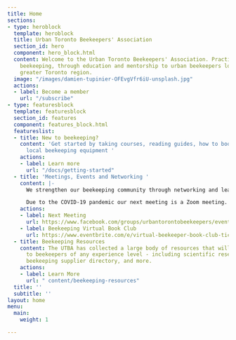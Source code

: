 ```yaml
---
title: Home
sections:
- type: heroblock
  template: heroblock
  title: Urban Toronto Beekeepers' Association
  section_id: hero
  component: hero_block.html
  content: Welcome to the Urban Toronto Beekeepers' Association. Practicing sustainable
    beekeeping, through education and mentorship to urban beekeepers located in the
    greater Toronto region.
  image: "/images/damien-tupinier-OFEvgVfr6iU-unsplash.jpg"
  actions:
  - label: Become a member
    url: "/subscribe"
- type: featuresblock
  template: featuresblock
  section_id: features
  component: features_block.html
  featureslist:
  - title: New to beekeeping?
    content: 'Get started by taking courses, reading guides, how to books and find
      local beekeeping equipment '
    actions:
    - label: Learn more
      url: "/docs/getting-started"
  - title: 'Meetings, Events and Networking '
    content: |-
      We strengthen our beekeeping community through networking and learning.

      Due to the COVID-19 pandemic our next meeting is a Zoom meeting.
    actions:
    - label: Next Meeting
      url: https://www.facebook.com/groups/urbantorontobeekeepers/events/
    - label: Beekeeping Virtual Book Club
      url: https://www.eventbrite.com/e/virtual-beekeeper-book-club-tickets-103004288600
  - title: Beekeeping Resources
    content: The UTBA has collected a large body of resources that will be of interest
      to beekeepers of any experience level - including scientific research, local
      beekeeping supplier directory, and more.
    actions:
    - label: Learn More
      url: " content/beekeeping-resources"
  title: ''
  subtitle: ''
layout: home
menu:
  main:
    weight: 1

---
```

